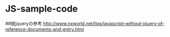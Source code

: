 # JS-sample-code
##脱jqueryの参考
http://www.nxworld.net/tips/javascript-without-jquery-of-reference-documents-and-entry.html
